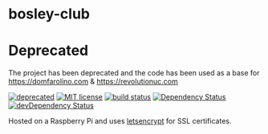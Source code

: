 # bosley-club

# Deprecated

The project has been deprecated and the code has been used as a base for https://domfarolino.com & https://revolutionuc.com

[![deprecated](http://badges.github.io/stability-badges/dist/deprecated.svg)](http://github.com/badges/stability-badges)
[![MIT license](http://img.shields.io/badge/license-MIT-brightgreen.svg)](http://opensource.org/licenses/MIT)
[![build status](https://api.travis-ci.org/domfarolino/bosley-club.svg?branch=master)](https://api.travis-ci.org/domfarolino/bosley-club.svg?branch=master)
[![Dependency Status](https://david-dm.org/domfarolino/bosley-club.svg)](https://david-dm.org/domfarolino/bosley-club)
[![devDependency Status](https://david-dm.org/domfarolino/bosley-club/dev-status.svg)](https://david-dm.org/domfarolino/bosley-club#info=devDependencies)

Hosted on a Raspberry Pi and uses [letsencrypt](https://letsencrypt.org/) for SSL certificates.
